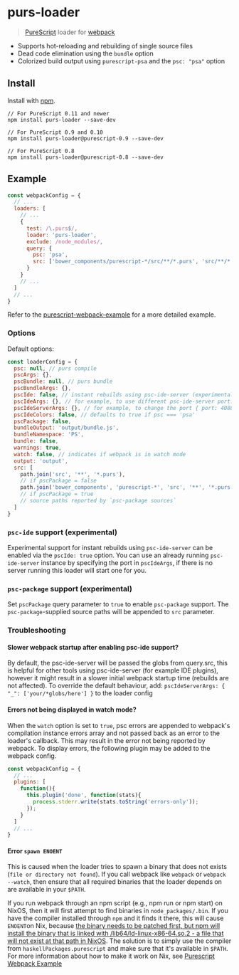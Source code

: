 # purs-loader

> [PureScript](http://www.purescript.org) loader for [webpack](http://webpack.github.io)

- Supports hot-reloading and rebuilding of single source files
- Dead code elimination using the `bundle` option
- Colorized build output using `purescript-psa` and the `psc: "psa"` option

## Install

Install with [npm](https://npmjs.org/package/purs-loader).

```
// For PureScript 0.11 and newer
npm install purs-loader --save-dev

// For PureScript 0.9 and 0.10
npm install purs-loader@purescript-0.9 --save-dev

// For PureScript 0.8
npm install purs-loader@purescript-0.8 --save-dev
```

## Example

```javascript
const webpackConfig = {
  // ...
  loaders: [
    // ...
    {
      test: /\.purs$/,
      loader: 'purs-loader',
      exclude: /node_modules/,
      query: {
        psc: 'psa',
        src: ['bower_components/purescript-*/src/**/*.purs', 'src/**/*.purs']
      }
    }
    // ...
  ]
  // ...
}
```

Refer to the [purescript-webpack-example](https://github.com/ethul/purescript-webpack-example) for a more detailed example.

### Options

Default options:

```javascript
const loaderConfig = {
  psc: null, // purs compile
  pscArgs: {},
  pscBundle: null, // purs bundle
  pscBundleArgs: {},
  pscIde: false, // instant rebuilds using psc-ide-server (experimental)
  pscIdeArgs: {}, // for example, to use different psc-ide-server port: {port: 4088}
  pscIdeServerArgs: {}, // for example, to change the port { port: 4088 }
  pscIdeColors: false, // defaults to true if psc === 'psa'
  pscPackage: false,
  bundleOutput: 'output/bundle.js',
  bundleNamespace: 'PS',
  bundle: false,
  warnings: true,
  watch: false, // indicates if webpack is in watch mode
  output: 'output',
  src: [
    path.join('src', '**', '*.purs'),
    // if pscPackage = false
    path.join('bower_components', 'purescript-*', 'src', '**', '*.purs')
    // if pscPackage = true
    // source paths reported by `psc-package sources`
  ]
}
```

### `psc-ide` support (experimental)

Experimental support for instant rebuilds using `psc-ide-server` can be enabled
via the `pscIde: true` option.
You can use an already running `psc-ide-server` instance by specifying the port in `pscIdeArgs`,
if there is no server running this loader will start one for you.

### `psc-package` support (experimental)

Set `pscPackage` query parameter to `true` to enable `psc-package` support. The `psc-package`-supplied source paths
will be appended to `src` parameter.

### Troubleshooting

#### Slower webpack startup after enabling psc-ide support?

By default, the psc-ide-server will be passed the globs from query.src, this is
helpful for other tools using psc-ide-server (for example IDE plugins), however
it might result in a slower initial webpack startup time (rebuilds are not
affected). To override the default behaviour, add:
`pscIdeServerArgs: { "_": ['your/*globs/here'] }` to the loader config

#### Errors not being displayed in watch mode?

When the `watch` option is set to `true`, psc errors are appended to
webpack's compilation instance errors array and not passed back as an
error to the loader's callback. This may result in the error not being
reported by webpack. To display errors, the following plugin may be added
to the webpack config.

```javascript
const webpackConfig = {
  // ...
  plugins: [
    function(){
      this.plugin('done', function(stats){
        process.stderr.write(stats.toString('errors-only'));
      });
    }
  ]
  // ...
}
```

#### Error `spawn ENOENT`

This is caused when the loader tries to spawn a binary that does not exists
(`file or directory not found`). If you call webpack like `webpack` or
`webpack --watch`, then ensure that all required binaries that the
loader depends on are available in your `$PATH`. 

If you run webpack through an npm script (e.g., npm run or npm start) on NixOS, 
then it will first attempt to find binaries in `node_packages/.bin`. 
If you have the compiler installed through `npm` and it finds it there, this will 
cause `ENOENT`on Nix, because [the binary needs to be patched first, but npm will 
install the binary that is linked with /lib64/ld-linux-x86-64.so.2 - a file that 
will not exist at that path in NixOS](https://github.com/ethul/purescript-webpack-example/issues/5#issuecomment-282492131).
The solution is to simply use the compiler from `haskellPackages.purescript` and
make sure that it's available in `$PATH`. For more information about how to make 
it work on Nix, see [Purescript Webpack Example](https://github.com/ethul/purescript-webpack-example#using-globally-installed-binaries)
